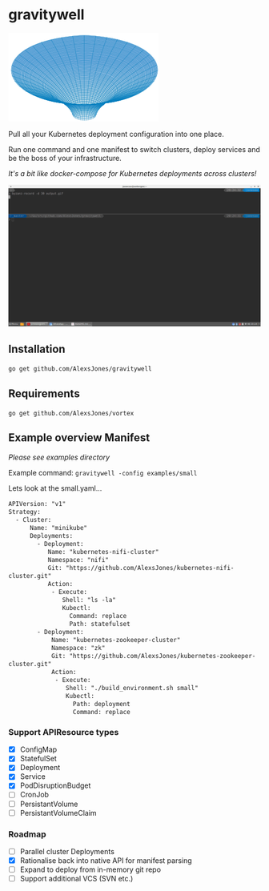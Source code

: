 # gravitywell

![gravitywell](resources/bg.png)


Pull all your Kubernetes deployment configuration into one place.

Run one command and one manifest to switch clusters, deploy services and be the boss of your infrastructure.

_It's a bit like docker-compose for Kubernetes deployments across clusters!_

![example](resources/output.gif)

## Installation

`go get github.com/AlexsJones/gravitywell`

## Requirements

`go get github.com/AlexsJones/vortex`

## Example overview Manifest

_Please see examples directory_

Example command: `gravitywell -config examples/small`

Lets look at the small.yaml...

```
APIVersion: "v1"
Strategy:
  - Cluster:
      Name: "minikube"
      Deployments:
        - Deployment:
           Name: "kubernetes-nifi-cluster"
           Namespace: "nifi"
           Git: "https://github.com/AlexsJones/kubernetes-nifi-cluster.git"
           Action:
            - Execute:
               Shell: "ls -la"
               Kubectl:
                 Command: replace
                 Path: statefulset
        - Deployment:
            Name: "kubernetes-zookeeper-cluster"
            Namespace: "zk"
            Git: "https://github.com/AlexsJones/kubernetes-zookeeper-cluster.git"
            Action:
             - Execute:
                Shell: "./build_environment.sh small"
                Kubectl:
                  Path: deployment
                  Command: replace
````

### Support APIResource types

- [x] ConfigMap
- [x] StatefulSet
- [x] Deployment
- [x] Service
- [x] PodDisruptionBudget
- [ ] CronJob
- [ ] PersistantVolume
- [ ] PersistantVolumeClaim

### Roadmap

- [ ] Parallel cluster Deployments
- [x] Rationalise back into native API for manifest parsing
- [ ] Expand to deploy from in-memory git repo
- [ ] Support additional VCS (SVN etc.)
